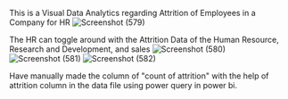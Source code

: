 This is a Visual Data Analytics regarding Attrition of Employees in a Company for HR
![Screenshot (579)](https://github.com/farhanRT5/HR-ANALYTICS-DASHBOARD/assets/78254741/c305521f-edea-437a-a4c0-9371051a205a)

The HR can toggle around with the Attrition Data of the Human Resource, Research and Development, and sales
![Screenshot (580)](https://github.com/farhanRT5/HR-ANALYTICS-DASHBOARD/assets/78254741/c7ec44f9-5f16-423a-9761-8713afb6f4c4)
![Screenshot (581)](https://github.com/farhanRT5/HR-ANALYTICS-DASHBOARD/assets/78254741/404fc33f-152c-4db7-8469-17c0ff3d5526)
![Screenshot (582)](https://github.com/farhanRT5/HR-ANALYTICS-DASHBOARD/assets/78254741/11ea96c5-acd1-43c8-bbe4-96d3faeadd96)


Have manually made the column of "count of attrition" with the help of attrition column in the data file using power query in power bi.
